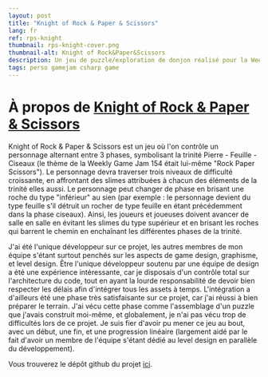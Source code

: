 ```yaml
---
layout: post
title: "Knight of Rock & Paper & Scissors"
lang: fr
ref: rps-knight
thumbnail: rps-knight-cover.png
thumbnail-alt: Knight of Rock&Paper&Scissors
description: Un jeu de puzzle/exploration de donjon réalisé pour la Weekly Game Jam n°154
tags: perso gamejam csharp game
---
```


# À propos de [Knight of Rock & Paper & Scissors](https://hikit.itch.io/knightofrps)

Knight of Rock & Paper & Scissors est un jeu où l'on contrôle un personnage alternant entre 3 phases, symbolisant la trinité Pierre - Feuille - Ciseaux (le thème de la Weekly Game Jam 154 était lui-même "Rock Paper Scissors"). Le personnage devra traverser trois niveaux de difficulté croissante, en affrontant des slimes attribuées à chacun des éléments de la trinité elles aussi. Le personnage peut changer de phase en brisant une roche du type "inférieur" au sien (par exemple : le personnage devient du type feuille s'il détruit un rocher de type feuille en étant précédemment dans la phase ciseaux). Ainsi, les joueurs et joueuses doivent avancer de salle en salle en évitant les slimes du type supérieur et en brisant les roches qui barrent le chemin en enchaînant les différentes phases de la trinité.

J'ai été l'unique développeur sur ce projet, les autres membres de mon équipe s'étant surtout penchés sur les aspects de game design, graphisme, et level design. Être l'unique développeur soutenu par une équipe de design a été une expérience intéressante, car je disposais d'un contrôle total sur l'architecture du code, tout en ayant la lourde responsabilité de devoir bien respecter les délais afin d'intégrer tous les assets à temps. L'intégration a d'ailleurs été une phase très satisfaisante sur ce projet, car j'ai réussi à bien préparer le terrain. J'ai vécu cette phase comme l'assemblage d'un puzzle que j'avais construit moi-même, et globalement, je n'ai pas vécu trop de difficultés lors de ce projet.
Je suis fier d'avoir pu mener ce jeu au bout, avec un début, une fin, et une progression linéaire (largement aidé par le fait d'avoir un membre de l'équipe s'étant dédié au level design en parallèle du développement). 

Vous trouverez le dépôt github du projet [ici](https://github.com/debiantarte/weekly-jam-154).


